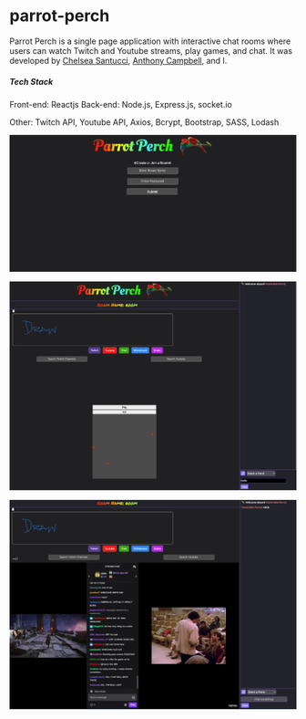 # parrot-perch

Parrot Perch is a single page application with interactive chat rooms where users can watch Twitch and Youtube streams, play games, and chat. It was developed by [Chelsea Santucci](https://github.com/sachieko), [Anthony Campbell](https://github.com/anthonycampbell), and I.

##### Tech Stack

Front-end: Reactjs
Back-end: Node.js, Express.js, socket.io

Other: Twitch API, Youtube API, Axios, Bcrypt, Bootstrap, SASS, Lodash



!["Create Room"](https://github.com/rfll/parrot-perch/blob/main/backend/docs/Screen%20Shot%202022-12-12%20at%204.10.15%20PM.png)

!["Room and Board"](https://github.com/rfll/parrot-perch/blob/main/backend/docs/Screen%20Shot%202022-12-12%20at%204.11.29%20PM.png)

!["Everything"](https://github.com/rfll/parrot-perch/blob/main/backend/docs/Screen%20Shot%202022-12-12%20at%204.16.50%20PM.png)
